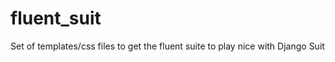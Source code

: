 fluent_suit
===========

Set of templates/css files to get the fluent suite to play nice with Django Suit
